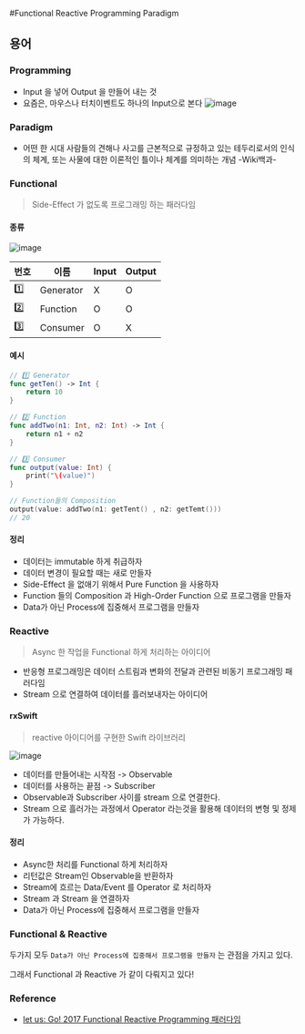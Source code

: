 #Functional Reactive Programming Paradigm

## 용어

### Programming
- Input 을 넣어 Output 을 만들어 내는 것
- 요즘은, 마우스나 터치이벤트도 하나의 Input으로 본다
![image](https://github.com/juun97/Today-I-Learned/assets/59365211/6d85e894-f310-451f-ad87-973af4a95065)

### Paradigm
- 어떤 한 시대 사람들의 견해나 사고를 근본적으로 규정하고 있는 테두리로서의 인식의 체계, 또는 사물에 대한 이론적인 틀이나 체계를 의미하는 개념 -Wiki백과-

### Functional
> Side-Effect 가 없도록 프로그래밍 하는 패러다임

#### 종류

![image](https://github.com/juun97/Today-I-Learned/assets/59365211/3d8ce2fc-4287-4ea3-b20c-019ac6bd2bc1)

| 번호 | 이름 | Input | Output |
| --- | --- | --- | --- |
| 1️⃣| Generator | X | O |
| 2️⃣ | Function  | O | O |
| 3️⃣ | Consumer | O | X |

#### 예시

```swift
// 1️⃣ Generator
func getTen() -> Int {
    return 10
}

// 2️⃣ Function
func addTwo(n1: Int, n2: Int) -> Int {
    return n1 + n2
}

// 3️⃣ Consumer
func output(value: Int) {
    print("\(value)")
}

// Function들의 Composition
output(value: addTwo(n1: getTent() , n2: getTemt()))
// 20
```

#### 정리

- 데이터는 immutable 하게 취급하자
- 데이터 변경이 필요할 때는 새로 만들자
- Side-Effect 을 없애기 위해서 Pure Function 을 사용하자
- Function 들의 Composition 과 High-Order Function 으로 프로그램을 만들자
- Data가 아닌 Process에 집중해서 프로그램을 만들자



### Reactive
> Async 한 작업을 Functional 하게 처리하는 아이디어
- 반응형 프로그래밍은 데이터 스트림과 변화의 전달과 관련된 비동기 프로그래밍 패러다임
- Stream 으로 연결하여 데이터를 흘러보내자는 아이디어


#### rxSwift
> reactive 아이디어를 구현한 Swift 라이브러리

![image](https://github.com/juun97/Today-I-Learned/assets/59365211/d716c0d2-3457-4d12-b031-830a255748b9)


- 데이터를 만들어내는 시작점 -> Observable
- 데이터를 사용하는 끝점 -> Subscriber
- Observable과 Subscriber 사이를 stream 으로 연결한다.
- Stream 으로 흘러가는 과정에서 Operator 라는것을 활용해 데이터의 변형 및 정제가 가능하다.


#### 정리
- Async한 처리를 Functional 하게 처리하자
- 리턴값은 Stream인 Observable을 반환하자
- Stream에 흐르는 Data/Event 를 Operator 로 처리하자
- Stream 과 Stream 을 연결하자
- Data가 아닌 Process에 집중해서 프로그램을 만들자


### Functional & Reactive

두가지 모두 `Data가 아닌 Process에 집중해서 프로그램을 만들자` 는 관점을 가지고 있다.

그래서 Functional 과 Reactive 가 같이 다뤄지고 있다!

### Reference

- [let us: Go! 2017 Functional Reactive Programming 패러다임](https://www.youtube.com/watch?v=cXi_CmZuBgg)
